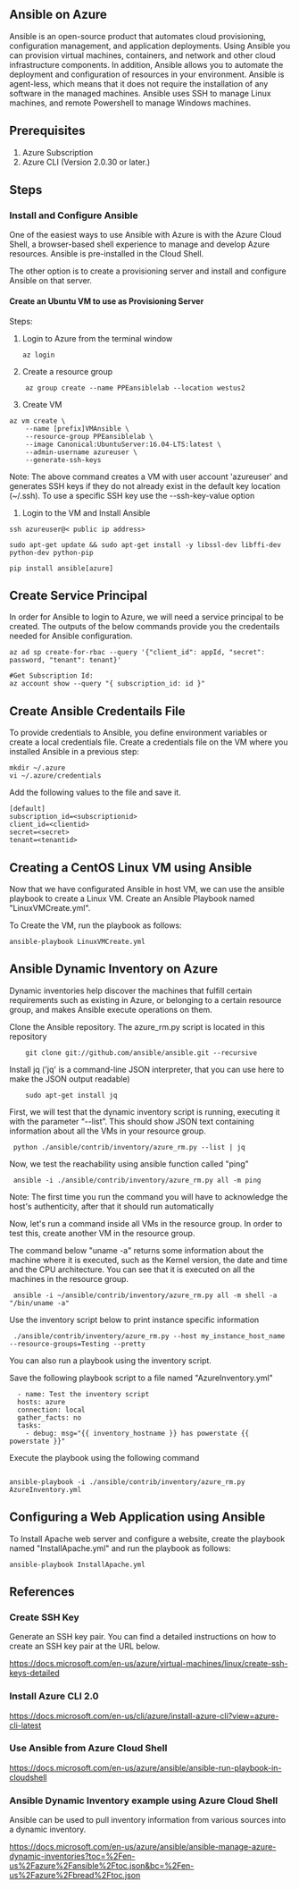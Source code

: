 ## Ansible on Azure

Ansible is an open-source product that automates cloud provisioning, configuration management, and application deployments. Using Ansible you can provision virtual machines, containers, and network and other cloud infrastructure components. In addition, Ansible allows you to automate the deployment and configuration of resources in your environment.
Ansible is agent-less, which means that it does not require the installation of any software in the managed machines. Ansible uses SSH to manage Linux machines, and remote Powershell to manage Windows machines.

## Prerequisites

1. Azure Subscription
2. Azure CLI (Version 2.0.30 or later.)

## Steps

### Install and Configure Ansible 

One of the easiest ways to use Ansible with Azure is with the Azure Cloud Shell, a browser-based shell experience to manage and develop Azure resources. Ansible is pre-installed in the Cloud Shell.

The other option is to create a provisioning server and install and configure Ansible on that server.

#### Create an Ubuntu VM to use as Provisioning Server

Steps:

1. Login to Azure from the terminal window
    
    ``` 
    az login
    ```

1. Create a resource group 

```
    az group create --name PPEansiblelab --location westus2
```
3. Create VM

```
az vm create \
    --name [prefix]VMAnsible \
    --resource-group PPEansiblelab \
    --image Canonical:UbuntuServer:16.04-LTS:latest \
    --admin-username azureuser \
    --generate-ssh-keys
```
Note: The above command creates a VM with user account 'azureuser' and generates SSH keys if they do not already exist in the default key location (~/.ssh). To use a specific SSH key use the --ssh-key-value option

1. Login to the VM and Install Ansible

```
ssh azureuser@< public ip address>
```

```
sudo apt-get update && sudo apt-get install -y libssl-dev libffi-dev python-dev python-pip

pip install ansible[azure]

```
## Create Service Principal

In order for Ansible to login to Azure, we will need a service principal to be created. The outputs of the below commands provide you the credentails needed for Ansible configuration.

```
az ad sp create-for-rbac --query '{"client_id": appId, "secret": password, "tenant": tenant}'

#Get Subscription Id:
az account show --query "{ subscription_id: id }"
```

## Create Ansible Credentails File

To provide credentials to Ansible, you define environment variables or create a local credentials file. Create a credentials file on the VM where you installed Ansible in a previous step:

```
mkdir ~/.azure
vi ~/.azure/credentials

```
Add the following values to the file and save it.

```
[default]
subscription_id=<subscriptionid>
client_id=<clientid>
secret=<secret>
tenant=<tenantid>

```
## Creating a CentOS Linux VM using Ansible

Now that we have configurated Ansible in host VM, we can use the ansible playbook to create a Linux VM. Create an Ansible Playbook named "LinuxVMCreate.yml". 

To Create the VM, run the playbook as follows:

```
ansible-playbook LinuxVMCreate.yml
```

## Ansible Dynamic Inventory on Azure

 Dynamic inventories help discover the machines that fulfill certain requirements such as existing in Azure, or belonging to a certain resource group, and makes Ansible execute operations on them.


Clone the Ansible repository. The azure_rm.py script is located in this repository

```
    git clone git://github.com/ansible/ansible.git --recursive

```
 
 Install jq ('jq' is a command-line JSON interpreter, that you can use here to make the JSON output readable)

```
    sudo apt-get install jq

```

 First, we will test that the dynamic inventory script is running, executing it with the parameter “--list”. This should show JSON text containing information about all the VMs in your resource group.

```
 python ./ansible/contrib/inventory/azure_rm.py --list | jq

```
 Now, we test the reachability using ansible function called "ping"

```
 ansible -i ./ansible/contrib/inventory/azure_rm.py all -m ping

```
Note: The first time you run the command you will have to acknowledge the host's authenticity, after that it should run automatically

Now, let's run a command inside all VMs in the resource group. In order to test this, create another VM in the resource group.

The command below "uname -a" returns some information about the machine where it is executed, such as the Kernel version, the date and time and the CPU architecture. You can see that it is executed on all the machines in the resource group.

```
 ansible -i ~/ansible/contrib/inventory/azure_rm.py all -m shell -a "/bin/uname -a"

```
 Use the inventory script below to print instance specific information

```
 ./ansible/contrib/inventory/azure_rm.py --host my_instance_host_name --resource-groups=Testing --pretty

```
 You can also run a playbook using the inventory script. 

Save the following playbook script to a file named "AzureInventory.yml"


``` 
  - name: Test the inventory script
  hosts: azure
  connection: local
  gather_facts: no
  tasks:
    - debug: msg="{{ inventory_hostname }} has powerstate {{ powerstate }}"
```

Execute the playbook using the following command

``` 

ansible-playbook -i ./ansible/contrib/inventory/azure_rm.py AzureInventory.yml

``` 
## Configuring a Web Application using Ansible 

To Install Apache web server and configure a website, create the playbook  named "InstallApache.yml" and run the playbook as follows:

```
ansible-playbook InstallApache.yml

```
## References

### Create SSH Key

Generate an SSH key pair. You can find a detailed instructions on how to create an SSH key pair at the URL below. 

https://docs.microsoft.com/en-us/azure/virtual-machines/linux/create-ssh-keys-detailed

### Install Azure CLI 2.0

https://docs.microsoft.com/en-us/cli/azure/install-azure-cli?view=azure-cli-latest


### Use Ansible from Azure Cloud Shell

https://docs.microsoft.com/en-us/azure/ansible/ansible-run-playbook-in-cloudshell

### Ansible Dynamic Inventory example using Azure Cloud Shell

Ansible can be used to pull inventory information from various sources into a dynamic inventory. 

https://docs.microsoft.com/en-us/azure/ansible/ansible-manage-azure-dynamic-inventories?toc=%2Fen-us%2Fazure%2Fansible%2Ftoc.json&bc=%2Fen-us%2Fazure%2Fbread%2Ftoc.json

